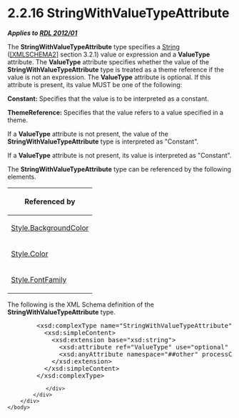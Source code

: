 <html dir="LTR" xmlns:mshelp="http://msdn.microsoft.com/mshelp" xmlns:ddue="http://ddue.schemas.microsoft.com/authoring/2003/5" xmlns:xlink="http://www.w3.org/1999/xlink" xmlns:tool="http://www.microsoft.com/tooltip">
    <head>
        <meta http-equiv="Content-Type" content="text/html; CHARSET=utf-8"></meta>
        <meta name="save" content="history"></meta>
        <title>2.2.16 StringWithValueTypeAttribute</title>
        <xml>
            <mshelp:toctitle title="2.2.16 StringWithValueTypeAttribute"></mshelp:toctitle>
            <mshelp:rltitle title="[MS-RDL]: StringWithValueTypeAttribute"></mshelp:rltitle>
            <mshelp:keyword index="A" term="6f331cb4-87a7-419d-bb8d-6e5142cb06a0"></mshelp:keyword>
            <mshelp:attr name="DCSext.ContentType" value="open specification"></mshelp:attr>
            <mshelp:attr name="AssetID" value="6f331cb4-87a7-419d-bb8d-6e5142cb06a0"></mshelp:attr>
            <mshelp:attr name="TopicType" value="kbRef"></mshelp:attr>
            <mshelp:attr name="DCSext.Title" value="[MS-RDL]: StringWithValueTypeAttribute" />
        </xml>
    </head>
    <body>
        <div id="header">
            <h1 class="heading">2.2.16 StringWithValueTypeAttribute</h1>
        </div>
        <div id="mainSection">
            <div id="mainBody">
                <div id="allHistory" class="saveHistory"></div>
                <div id="sectionSection0" class="section" name="collapseableSection">
                    

<p><b><i>Applies to </i></b><a href="f165fb82-3c5a-4369-961c-128de233638c.md"><b><i>RDL 2012/01</i></b></a></p>

<p>The <b>StringWithValueTypeAttribute</b> type specifies a <a href="1ed81ef3-a683-45e3-aaad-bd2bbe71bc3d.md">String</a> (<a href="https://go.microsoft.com/fwlink/?LinkId=90610">[XMLSCHEMA2]</a> section
3.2.1) value or expression and a <b>ValueType</b> attribute. The <b>ValueType</b>
attribute specifies whether the value of the <b>StringWithValueTypeAttribute</b>
type is treated as a theme reference if the value is not an expression. The <b>ValueType</b>
attribute is optional. If this attribute is present, its value MUST be one of
the following:</p>

<p><b>Constant:</b> Specifies that the value is to be
interpreted as a constant.</p>

<p><b>ThemeReference:</b> Specifies that the value
refers to a value specified in a theme.</p>

<p>If a <b>ValueType</b> attribute is not present, the value of
the <b>StringWithValueTypeAttribute</b> type is interpreted as
&quot;Constant&quot;.</p>

<p>If a <b>ValueType</b> attribute is not present, its value is
interpreted as &quot;Constant&quot;.</p>

<p>The <b>StringWithValueTypeAttribute</b> type can be
referenced by the following elements.</p>

<table>
 <thead>
  <tr>
   <th>
   <p>Referenced by</p>
   </th>
  </tr>
 </thead>
 <tr>
  <td>
  <p><a href="83b607b8-b34e-4119-a26c-81e7c11e26c2.md">Style.BackgroundColor</a></p>
  </td>
 </tr>
 <tr>
  <td>
  <p><a href="7911c883-f314-41d9-9136-02e8a26279ad.md">Style.Color</a></p>
  </td>
 </tr>
 <tr>
  <td>
  <p><a href="f1948fe1-2937-443a-8088-62a367c155c4.md">Style.FontFamily</a></p>
  </td>
 </tr>
</table>

<p>The following is the XML Schema definition of the <b>StringWithValueTypeAttribute</b>
type.</p>

<dl>
<dd>
<div><pre>   &lt;xsd:complexType name=&quot;StringWithValueTypeAttribute&quot;&gt;
     &lt;xsd:simpleContent&gt;
       &lt;xsd:extension base=&quot;xsd:string&quot;&gt;
         &lt;xsd:attribute ref=&quot;ValueType&quot; use=&quot;optional&quot; /&gt;
         &lt;xsd:anyAttribute namespace=&quot;##other&quot; processContents=&quot;lax&quot; /&gt;
       &lt;/xsd:extension&gt;
     &lt;/xsd:simpleContent&gt;
   &lt;/xsd:complexType&gt;
</pre></div>
</dd></dl>


                </div>
            </div>
        </div>
    </body>
</html>